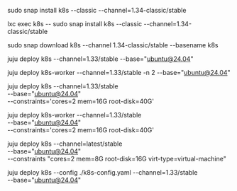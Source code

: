 <!-- snap start -->
sudo snap install k8s --classic --channel=1.34-classic/stable
<!-- snap end -->
<!-- lxd start -->
lxc exec k8s -- sudo snap install k8s --classic --channel=1.34-classic/stable
<!-- lxd end -->
<!-- offline start -->
sudo snap download k8s --channel 1.34-classic/stable --basename k8s
<!-- offline end -->
<!-- juju control start -->
juju deploy k8s --channel=1.33/stable --base="ubuntu@24.04"
<!-- juju control end -->
<!-- juju worker start -->
juju deploy k8s-worker --channel=1.33/stable -n 2 --base="ubuntu@24.04"
<!-- juju worker end -->
<!-- juju control constraints start -->
juju deploy k8s --channel=1.33/stable \
    --base="ubuntu@24.04" \
    --constraints='cores=2 mem=16G root-disk=40G'
<!-- juju control constraints end -->
<!-- juju worker constraints start -->
juju deploy k8s-worker --channel=1.33/stable \
    --base="ubuntu@24.04" \
    --constraints='cores=2 mem=16G root-disk=40G'
<!-- juju worker constraints end -->
<!-- juju vm start -->
juju deploy k8s --channel=latest/stable \
    --base="ubuntu@24.04" \
    --constraints "cores=2 mem=8G root-disk=16G virt-type=virtual-machine"
<!-- juju vm end -->
<!-- juju controlplane custom config start -->
juju deploy k8s --config ./k8s-config.yaml --channel=1.33/stable \
    --base="ubuntu@24.04"
<!-- juju controlplane custom config end -->

